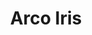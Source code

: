 ---
title: "Arco Iris"
url: /ciudad-autonoma-de-buenos-aires/arco-iris-avenida-cabildo/
shop: cama
---